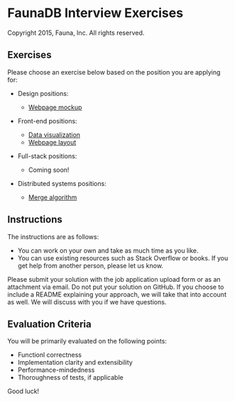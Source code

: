 # FaunaDB Interview Exercises

Copyright 2015, Fauna, Inc. All rights reserved.

## Exercises

Please choose an exercise below based on the position you are applying for:

- Design positions:
  - [Webpage mockup](https://github.com/faunadb/exercises/blob/master/design.md)

- Front-end positions:
  - [Data visualization](https://github.com/faunadb/exercises/blob/master/front-end-visualization.md)
  - [Webpage layout](https://github.com/faunadb/exercises/blob/master/front-end-layout.md)

- Full-stack positions:
  - Coming soon!

- Distributed systems positions:
  - [Merge algorithm](https://github.com/faunadb/exercises/blob/master/distributed-systems.md)

## Instructions

The instructions are as follows:

- You can work on your own and take as much time as you like.
- You can use existing resources such as Stack Overflow or books. If you get help from another person, please let us know.

Please submit your solution with the job application upload form or as an attachment via email. Do not put your solution on GitHub. If you choose to include a README explaining your approach, we will take that into account as well. We will discuss with you if we have questions.

## Evaluation Criteria

You will be primarily evaluated on the following points:

- Functionl correctness
- Implementation clarity and extensibility
- Performance-mindedness
- Thoroughness of tests, if applicable

Good luck!
